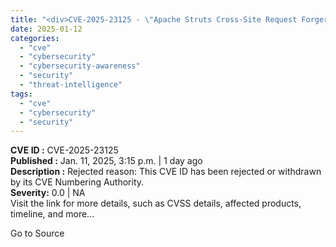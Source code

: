 ```yaml
---
title: "<div>CVE-2025-23125 - \"Apache Struts Cross-Site Request Forgery Vulnerability\"</div>"
date: 2025-01-12
categories: 
  - "cve"
  - "cybersecurity"
  - "cybersecurity-awareness"
  - "security"
  - "threat-intelligence"
tags: 
  - "cve"
  - "cybersecurity"
  - "security"
---
```


**CVE ID :** CVE-2025-23125  
**Published :** Jan. 11, 2025, 3:15 p.m. | 1 day ago  
**Description :** Rejected reason: This CVE ID has been rejected or withdrawn by its CVE Numbering Authority.  
**Severity:** 0.0 | NA  
Visit the link for more details, such as CVSS details, affected products, timeline, and more...

Go to Source
